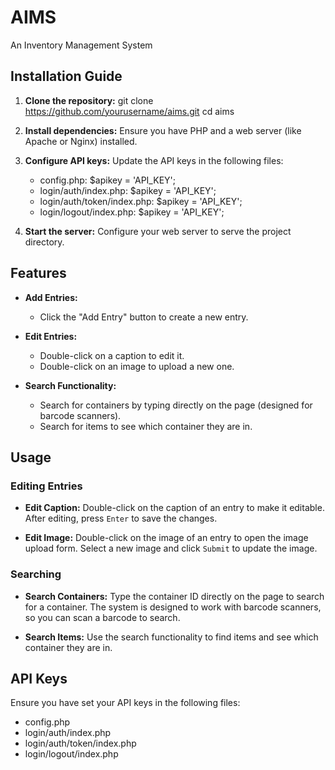 # AIMS
An Inventory Management System

## Installation Guide

1. **Clone the repository:**
   git clone https://github.com/yourusername/aims.git
   cd aims

2. **Install dependencies:**
   Ensure you have PHP and a web server (like Apache or Nginx) installed.

3. **Configure API keys:**
   Update the API keys in the following files:
   - config.php:
     $apikey = 'API_KEY';
   - login/auth/index.php:
     $apikey = 'API_KEY';
   - login/auth/token/index.php:
     $apikey = 'API_KEY';
   - login/logout/index.php:
     $apikey = 'API_KEY';

4. **Start the server:**
   Configure your web server to serve the project directory.

## Features

- **Add Entries:**
  - Click the "Add Entry" button to create a new entry.

- **Edit Entries:**
  - Double-click on a caption to edit it.
  - Double-click on an image to upload a new one.

- **Search Functionality:**
  - Search for containers by typing directly on the page (designed for barcode scanners).
  - Search for items to see which container they are in.

## Usage

### Editing Entries

- **Edit Caption:**
  Double-click on the caption of an entry to make it editable. After editing, press `Enter` to save the changes.

- **Edit Image:**
  Double-click on the image of an entry to open the image upload form. Select a new image and click `Submit` to update the image.

### Searching

- **Search Containers:**
  Type the container ID directly on the page to search for a container. The system is designed to work with barcode scanners, so you can scan a barcode to search.

- **Search Items:**
  Use the search functionality to find items and see which container they are in.

## API Keys

Ensure you have set your API keys in the following files:
- config.php
- login/auth/index.php
- login/auth/token/index.php
- login/logout/index.php